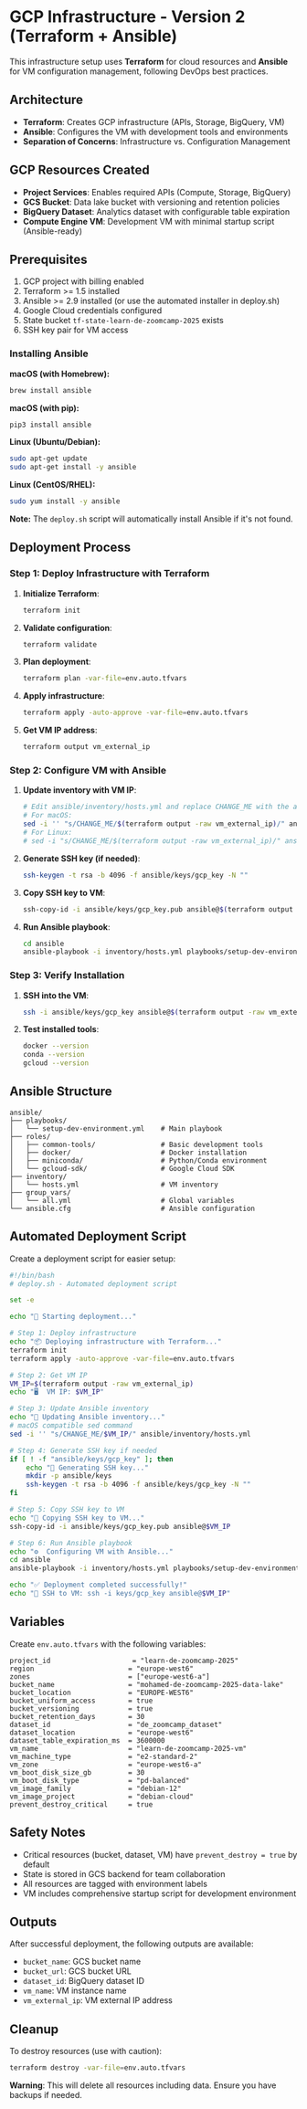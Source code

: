 # GCP Infrastructure - Version 2 (Terraform + Ansible)

This infrastructure setup uses **Terraform** for cloud resources and **Ansible** for VM configuration management, following DevOps best practices.

## Architecture

- **Terraform**: Creates GCP infrastructure (APIs, Storage, BigQuery, VM)
- **Ansible**: Configures the VM with development tools and environments
- **Separation of Concerns**: Infrastructure vs. Configuration Management

## GCP Resources Created

- **Project Services**: Enables required APIs (Compute, Storage, BigQuery)
- **GCS Bucket**: Data lake bucket with versioning and retention policies
- **BigQuery Dataset**: Analytics dataset with configurable table expiration
- **Compute Engine VM**: Development VM with minimal startup script (Ansible-ready)

## Prerequisites

1. GCP project with billing enabled
2. Terraform >= 1.5 installed
3. Ansible >= 2.9 installed (or use the automated installer in deploy.sh)
4. Google Cloud credentials configured
5. State bucket `tf-state-learn-de-zoomcamp-2025` exists
6. SSH key pair for VM access

### Installing Ansible

**macOS (with Homebrew):**
```bash
brew install ansible
```

**macOS (with pip):**
```bash
pip3 install ansible
```

**Linux (Ubuntu/Debian):**
```bash
sudo apt-get update
sudo apt-get install -y ansible
```

**Linux (CentOS/RHEL):**
```bash
sudo yum install -y ansible
```

**Note:** The `deploy.sh` script will automatically install Ansible if it's not found.

## Deployment Process

### Step 1: Deploy Infrastructure with Terraform

1. **Initialize Terraform**:

   ```bash
   terraform init
   ```

2. **Validate configuration**:

   ```bash
   terraform validate
   ```

3. **Plan deployment**:

   ```bash
   terraform plan -var-file=env.auto.tfvars
   ```

4. **Apply infrastructure**:

   ```bash
   terraform apply -auto-approve -var-file=env.auto.tfvars
   ```

5. **Get VM IP address**:

   ```bash
   terraform output vm_external_ip
   ```

### Step 2: Configure VM with Ansible

1. **Update inventory with VM IP**:

   ```bash
   # Edit ansible/inventory/hosts.yml and replace CHANGE_ME with the actual VM IP
   # For macOS:
   sed -i '' "s/CHANGE_ME/$(terraform output -raw vm_external_ip)/" ansible/inventory/hosts.yml
   # For Linux:
   # sed -i "s/CHANGE_ME/$(terraform output -raw vm_external_ip)/" ansible/inventory/hosts.yml
   ```

2. **Generate SSH key (if needed)**:

   ```bash
   ssh-keygen -t rsa -b 4096 -f ansible/keys/gcp_key -N ""
   ```

3. **Copy SSH key to VM**:

   ```bash
   ssh-copy-id -i ansible/keys/gcp_key.pub ansible@$(terraform output -raw vm_external_ip)
   ```

4. **Run Ansible playbook**:

   ```bash
   cd ansible
   ansible-playbook -i inventory/hosts.yml playbooks/setup-dev-environment.yml
   ```

### Step 3: Verify Installation

1. **SSH into the VM**:

   ```bash
   ssh -i ansible/keys/gcp_key ansible@$(terraform output -raw vm_external_ip)
   ```

2. **Test installed tools**:

   ```bash
   docker --version
   conda --version
   gcloud --version
   ```

## Ansible Structure

```
ansible/
├── playbooks/
│   └── setup-dev-environment.yml    # Main playbook
├── roles/
│   ├── common-tools/                # Basic development tools
│   ├── docker/                      # Docker installation
│   ├── miniconda/                   # Python/Conda environment
│   └── gcloud-sdk/                  # Google Cloud SDK
├── inventory/
│   └── hosts.yml                    # VM inventory
├── group_vars/
│   └── all.yml                      # Global variables
└── ansible.cfg                      # Ansible configuration
```

## Automated Deployment Script

Create a deployment script for easier setup:

```bash
#!/bin/bash
# deploy.sh - Automated deployment script

set -e

echo "🚀 Starting deployment..."

# Step 1: Deploy infrastructure
echo "📦 Deploying infrastructure with Terraform..."
terraform init
terraform apply -auto-approve -var-file=env.auto.tfvars

# Step 2: Get VM IP
VM_IP=$(terraform output -raw vm_external_ip)
echo "🖥️  VM IP: $VM_IP"

# Step 3: Update Ansible inventory
echo "📝 Updating Ansible inventory..."
# macOS compatible sed command
sed -i '' "s/CHANGE_ME/$VM_IP/" ansible/inventory/hosts.yml

# Step 4: Generate SSH key if needed
if [ ! -f "ansible/keys/gcp_key" ]; then
    echo "🔑 Generating SSH key..."
    mkdir -p ansible/keys
    ssh-keygen -t rsa -b 4096 -f ansible/keys/gcp_key -N ""
fi

# Step 5: Copy SSH key to VM
echo "🔐 Copying SSH key to VM..."
ssh-copy-id -i ansible/keys/gcp_key.pub ansible@$VM_IP

# Step 6: Run Ansible playbook
echo "⚙️  Configuring VM with Ansible..."
cd ansible
ansible-playbook -i inventory/hosts.yml playbooks/setup-dev-environment.yml

echo "✅ Deployment completed successfully!"
echo "🔗 SSH to VM: ssh -i keys/gcp_key ansible@$VM_IP"
```

## Variables

Create `env.auto.tfvars` with the following variables:

```hcl
project_id                    = "learn-de-zoomcamp-2025"
region                       = "europe-west6"
zones                        = ["europe-west6-a"]
bucket_name                  = "mohamed-de-zoomcamp-2025-data-lake"
bucket_location              = "EUROPE-WEST6"
bucket_uniform_access        = true
bucket_versioning            = true
bucket_retention_days        = 30
dataset_id                   = "de_zoomcamp_dataset"
dataset_location             = "europe-west6"
dataset_table_expiration_ms  = 3600000
vm_name                      = "learn-de-zoomcamp-2025-vm"
vm_machine_type              = "e2-standard-2"
vm_zone                      = "europe-west6-a"
vm_boot_disk_size_gb         = 30
vm_boot_disk_type            = "pd-balanced"
vm_image_family              = "debian-12"
vm_image_project             = "debian-cloud"
prevent_destroy_critical     = true
```

## Safety Notes

- Critical resources (bucket, dataset, VM) have `prevent_destroy = true` by default
- State is stored in GCS backend for team collaboration
- All resources are tagged with environment labels
- VM includes comprehensive startup script for development environment

## Outputs

After successful deployment, the following outputs are available:

- `bucket_name`: GCS bucket name
- `bucket_url`: GCS bucket URL
- `dataset_id`: BigQuery dataset ID
- `vm_name`: VM instance name
- `vm_external_ip`: VM external IP address

## Cleanup

To destroy resources (use with caution):

```bash
terraform destroy -var-file=env.auto.tfvars
```

**Warning**: This will delete all resources including data. Ensure you have backups if needed.
